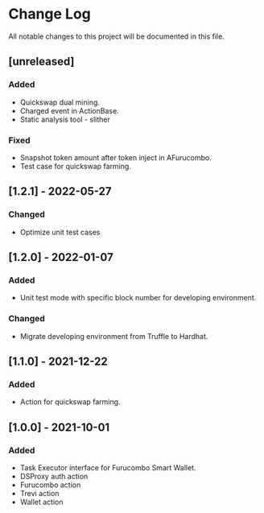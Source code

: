 # Change Log

All notable changes to this project will be documented in this file.

## [unreleased]

### Added

- Quickswap dual mining.
- Charged event in ActionBase.
- Static analysis tool - slither

### Fixed

- Snapshot token amount after token inject in AFurucombo.
- Test case for quickswap farming.

## [1.2.1] - 2022-05-27

### Changed

- Optimize unit test cases

## [1.2.0] - 2022-01-07

### Added

- Unit test mode with specific block number for developing environment.

### Changed

- Migrate developing environment from Truffle to Hardhat.

## [1.1.0] - 2021-12-22

### Added

- Action for quickswap farming.

## [1.0.0] - 2021-10-01

### Added

- Task Executor interface for Furucombo Smart Wallet.
- DSProxy auth action
- Furucombo action
- Trevi action
- Wallet action
